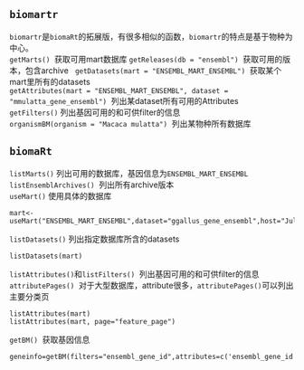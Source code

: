 ## `biomartr`
`biomartr`是`biomaRt`的拓展版，有很多相似的函数，`biomartr`的特点是基于物种为中心。   
`getMarts()`  获取可用mart数据库
`getReleases(db = "ensembl")`  获取可用的版本，包含archive  
`getDatasets(mart = "ENSEMBL_MART_ENSEMBL")`  获取某个mart里所有的datasets  
`getAttributes(mart = "ENSEMBL_MART_ENSEMBL", dataset = "mmulatta_gene_ensembl")`  列出某dataset所有可用的Attributes  
`getFilters()`  列出基因可用的和可供filter的信息  
`organismBM(organism = "Macaca mulatta")`  列出某物种所有数据库





## `biomaRt`
`listMarts()`  列出可用的数据库，基因信息为`ENSEMBL_MART_ENSEMBL`  
`listEnsemblArchives()`  列出所有archive版本  
`useMart()`  使用具体的数据库  
```
mart<-useMart("ENSEMBL_MART_ENSEMBL",dataset="ggallus_gene_ensembl",host="Jul2016.archive.ensembl.org")
```
`listDatasets()`  列出指定数据库所含的datasets  
```
listDatasets(mart)
```
`listAttributes()`和`listFilters()`  列出基因可用的和可供filter的信息  
`attributePages()`  对于大型数据库，attribute很多，`attributePages()`可以列出主要分类页  
```
listAttributes(mart)
listAttributes(mart, page="feature_page")
```

`getBM()`  获取基因信息  
```
geneinfo=getBM(filters="ensembl_gene_id",attributes=c('ensembl_gene_id','external_gene_name','description'),values=gene_id,mart=mart)
```

